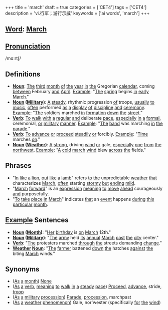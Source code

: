 +++
title = 'march'
draft = true
categories = ['CET4']
tags = ['CET4']
description = 'vi.行军；游行示威'
keywords = ['ai words', 'march']
+++

## [Word](/post/word/): [March](/post/march/)

## [Pronunciation](/post/pronunciation/)
/mɑːrtʃ/

## Definitions
- **[Noun](/post/noun/)**: [The](/post/the/) [third](/post/third/) [month](/post/month/) [of](/post/of/) [the](/post/the/) [year](/post/year/) [in](/post/in/) [the](/post/the/) Gregorian [calendar](/post/calendar/), coming [between](/post/between/) February [and](/post/and/) [April](/post/april/). [Example](/post/example/): "[The](/post/the/) [spring](/post/spring/) begins [in](/post/in/) [early](/post/early/) [March](/post/march/)."
- **[Noun](/post/noun/) ([Military](/post/military/))**: [A](/post/a/) [steady](/post/steady/), rhythmic progression [of](/post/of/) troops, [usually](/post/usually/) [to](/post/to/) [music](/post/music/), [often](/post/often/) performed [as](/post/as/) [a](/post/a/) [display](/post/display/) [of](/post/of/) [discipline](/post/discipline/) [and](/post/and/) [ceremony](/post/ceremony/). [Example](/post/example/): "[The](/post/the/) soldiers marched [in](/post/in/) [formation](/post/formation/) [down](/post/down/) [the](/post/the/) [street](/post/street/)."
- **[Verb](/post/verb/)**: [To](/post/to/) [walk](/post/walk/) [with](/post/with/) [a](/post/a/) [regular](/post/regular/) [and](/post/and/) deliberate [pace](/post/pace/), [especially](/post/especially/) [in](/post/in/) [a](/post/a/) [formal](/post/formal/), ceremonial, [or](/post/or/) [military](/post/military/) [manner](/post/manner/). [Example](/post/example/): "[The](/post/the/) [band](/post/band/) was marching [in](/post/in/) [the](/post/the/) [parade](/post/parade/)."
- **[Verb](/post/verb/)**: [To](/post/to/) [advance](/post/advance/) [or](/post/or/) [proceed](/post/proceed/) [steadily](/post/steadily/) [or](/post/or/) forcibly. [Example](/post/example/): "[Time](/post/time/) marches [on](/post/on/)."
- **[Noun](/post/noun/) ([Weather](/post/weather/))**: [A](/post/a/) [strong](/post/strong/), driving [wind](/post/wind/) [or](/post/or/) gale, [especially](/post/especially/) [one](/post/one/) [from](/post/from/) [the](/post/the/) [northwest](/post/northwest/). [Example](/post/example/): "[A](/post/a/) [cold](/post/cold/) [march](/post/march/) [wind](/post/wind/) blew [across](/post/across/) [the](/post/the/) fields."

## Phrases
- "[In](/post/in/) [like](/post/like/) [a](/post/a/) [lion](/post/lion/), [out](/post/out/) [like](/post/like/) [a](/post/a/) [lamb](/post/lamb/)" refers [to](/post/to/) [the](/post/the/) unpredictable [weather](/post/weather/) [that](/post/that/) characterizes [March](/post/march/), [often](/post/often/) starting [stormy](/post/stormy/) [but](/post/but/) [ending](/post/ending/) [mild](/post/mild/).
- "[March](/post/march/) [forward](/post/forward/)" is an [expression](/post/expression/) [meaning](/post/meaning/) [to](/post/to/) [move](/post/move/) [ahead](/post/ahead/) courageously [and](/post/and/) purposefully.
- "[To](/post/to/) [take](/post/take/) [place](/post/place/) [in](/post/in/) [March](/post/march/)" indicates [that](/post/that/) an [event](/post/event/) happens [during](/post/during/) [this](/post/this/) [particular](/post/particular/) [month](/post/month/).

## [Example](/post/example/) Sentences
- **[Noun](/post/noun/) ([Month](/post/month/))**: "[Her](/post/her/) [birthday](/post/birthday/) is [on](/post/on/) [March](/post/march/) 12th."
- **[Noun](/post/noun/) ([Military](/post/military/))**: "[The](/post/the/) [army](/post/army/) held [its](/post/its/) [annual](/post/annual/) [March](/post/march/) [past](/post/past/) [the](/post/the/) [city](/post/city/) center."
- **[Verb](/post/verb/)**: "[The](/post/the/) protesters marched [through](/post/through/) [the](/post/the/) streets demanding [change](/post/change/)."
- **[Weather](/post/weather/) [Noun](/post/noun/)**: "[The](/post/the/) [farmer](/post/farmer/) battened [down](/post/down/) [the](/post/the/) hatches [against](/post/against/) [the](/post/the/) biting [March](/post/march/) winds."

## Synonyms
- ([As](/post/as/) [a](/post/a/) [month](/post/month/)) [None](/post/none/)
- ([As](/post/as/) [a](/post/a/) [verb](/post/verb/), [meaning](/post/meaning/) [to](/post/to/) [walk](/post/walk/) [in](/post/in/) [a](/post/a/) [steady](/post/steady/) [pace](/post/pace/)) [Proceed](/post/proceed/), [advance](/post/advance/), stride, [troop](/post/troop/)
- ([As](/post/as/) [a](/post/a/) [military](/post/military/) [procession](/post/procession/)) [Parade](/post/parade/), [procession](/post/procession/), marchpast
- ([As](/post/as/) [a](/post/a/) [weather](/post/weather/) [phenomenon](/post/phenomenon/)) Gale, nor'wester (specifically [for](/post/for/) [the](/post/the/) [wind](/post/wind/))
